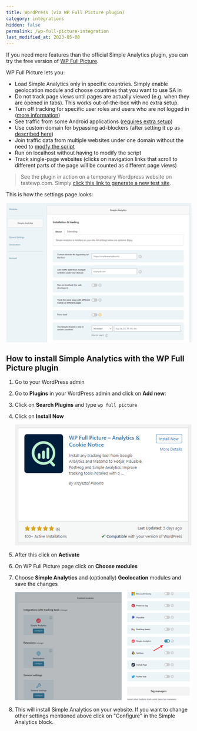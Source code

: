 ```yaml
---
title: WordPress (via WP Full Picture plugin)
category: integrations
hidden: false
permalink: /wp-full-picture-integration
last_modified_at: 2023-05-08
---
```


If you need more features than the official Simple Analytics plugin, you can try the free version of [WP Full Picture](https://wordpress.org/plugins/full-picture-analytics-cookie-notice/).

WP Full Picture lets you:
* Load Simple Analytics only in specific countries. Simply enable geolocation module and choose countries that you want to use SA in
* Do not track page views until pages are actually viewed (e.g. when they are opened in tabs). This works out-of-the-box with no extra setup.
* Turn off tracking for specific user roles and users who are not logged in ([more information](https://wpfullpicture.com/support/documentation/how-to-exclude-users-from-tracking/))
* See traffic from some Android applications ([requires extra setup](https://wpfullpicture.com/support/documentation/how-to-get-better-traffic-sources-information/))
* Use custom domain for bypassing ad-blockers (after setting it up as [described here](https://docs.simpleanalytics.com/bypass-ad-blockers))
* Join traffic data from multiple websites under one domain without the need to [modfy the script](https://docs.simpleanalytics.com/overwrite-domain-name)
* Run on localhost without having to modify the script
* Track single-page websites (clicks on navigation links that scroll to different parts of the page will be counted as different page views)

> See the plugin in action on a temporary Wordpress website on tastewp.com. Simply [click this link to generate a new test site](https://tastewp.com/new?pre-installed-plugin-slug=full-picture-analytics-cookie-notice&redirect=plugins.php&ni=true).

This is how the settings page looks:

![](/images/wp-full-picture-simple-analytics-settings.png)

## How to install Simple Analytics with the WP Full Picture plugin

1. Go to your WordPress admin
1. Go to **Plugins** in your WordPress admin and click on **Add new**:
1. Click on **Search Plugins** and type `wp full picture`
1. Click on **Install Now**

   ![](/images/wp-full-picture-simple-analytics-installation.png)

1. After this click on **Activate**
1. On WP Full Picture page click on **Choose modules**
1. Choose **Simple Analytics** and (optionally) **Geolocation** modules and save the changes

   ![](/images/wp-full-picture-simple-analytics-installation-2.png)

1. This will install Simple Analytics on your website. If you want to change other settings mentioned above click on "Configure" in the Simple Analytics block.
